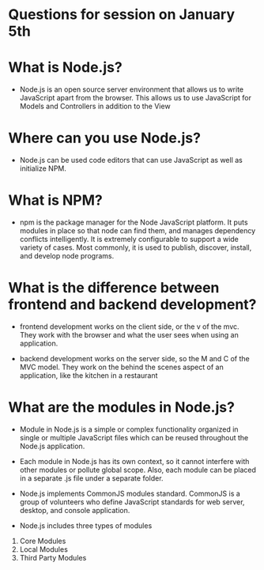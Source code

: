 # Questions for session on January 5th

# What is Node.js?

- Node.js is an open source server environment that allows us to write JavaScript apart from the browser. This allows us to use JavaScript for Models and Controllers in addition to the View

# Where can you use Node.js?

- Node.js can be used code editors that can use JavaScript as well as initialize NPM.

# What is NPM?

- npm is the package manager for the Node JavaScript platform. It puts modules in place so that node can find them, and manages dependency conflicts intelligently. It is extremely configurable to support a wide variety of cases. Most commonly, it is used to publish, discover, install, and develop node programs.

# What is the difference between frontend and backend development?

- frontend development works on the client side, or the v of the mvc. They work with the browser and what the user sees when using an application.

- backend development works on the server side, so the M and C of the MVC model. They work on the behind the scenes aspect of an application, like the kitchen in a restaurant

# What are the modules in Node.js?

- Module in Node.js is a simple or complex functionality organized in single or multiple JavaScript files which can be reused throughout the Node.js application.

- Each module in Node.js has its own context, so it cannot interfere with other modules or pollute global scope. Also, each module can be placed in a separate .js file under a separate folder.

- Node.js implements CommonJS modules standard. CommonJS is a group of volunteers who define JavaScript standards for web server, desktop, and console application.

- Node.js includes three types of modules

1. Core Modules
2. Local Modules
3. Third Party Modules
